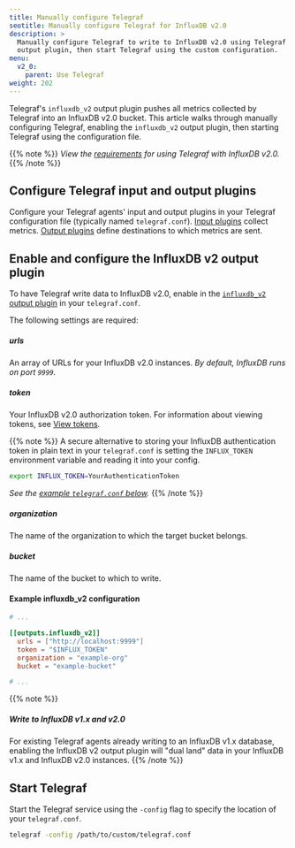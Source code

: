 ```yaml
---
title: Manually configure Telegraf
seotitle: Manually configure Telegraf for InfluxDB v2.0
description: >
  Manually configure Telegraf to write to InfluxDB v2.0 using Telegraf's `influxdb_v2`
  output plugin, then start Telegraf using the custom configuration.
menu:
  v2_0:
    parent: Use Telegraf
weight: 202
---
```


Telegraf's `influxdb_v2` output plugin pushes all metrics collected by Telegraf
into an InfluxDB v2.0 bucket.
This article walks through manually configuring Telegraf, enabling the `influxdb_v2`
output plugin, then starting Telegraf using the configuration file.

{{% note %}}
_View the [requirements](/v2.0/collect-data/use-telegraf#requirements)
for using Telegraf with InfluxDB v2.0._
{{% /note %}}

## Configure Telegraf input and output plugins
Configure your Telegraf agents' input and output plugins in your Telegraf configuration file (typically named `telegraf.conf`).
[Input plugins](https://docs.influxdata.com/telegraf/v1.9/plugins/inputs/) collect metrics.
[Output plugins](https://docs.influxdata.com/telegraf/v1.9/plugins/outputs/) define destinations to which metrics are sent.

## Enable and configure the InfluxDB v2 output plugin
To have Telegraf write data to InfluxDB v2.0, enable in the
[`influxdb_v2` output plugin](https://github.com/influxdata/telegraf/blob/master/plugins/outputs/influxdb_v2/README.md)
in your `telegraf.conf`.

The following settings are required:

##### urls
An array of URLs for your InfluxDB v2.0 instances.
_By default, InfluxDB runs on port `9999`._

##### token
Your InfluxDB v2.0 authorization token.
For information about viewing tokens, see [View tokens](/v2.0/users/tokens/view-tokens/).

{{% note %}}
A secure alternative to storing your InfluxDB authentication token in plain text in your
`telegraf.conf` is setting the `INFLUX_TOKEN` environment variable and reading it into your config.

```sh
export INFLUX_TOKEN=YourAuthenticationToken
```

_See the [example `telegraf.conf` below](#example-influxdb-v2-configuration)._
{{% /note %}}

##### organization
The name of the organization to which the target bucket belongs.

##### bucket
The name of the bucket to which to write.

#### Example influxdb_v2 configuration
```toml
# ...

[[outputs.influxdb_v2]]
  urls = ["http://localhost:9999"]
  token = "$INFLUX_TOKEN"
  organization = "example-org"
  bucket = "example-bucket"

# ...
```

{{% note %}}
##### Write to InfluxDB v1.x and v2.0
For existing Telegraf agents already writing to an InfluxDB v1.x database,
enabling the InfluxDB v2 output plugin will "dual land" data in your InfluxDB
v1.x and InfluxDB v2.0 instances.
{{% /note %}}

## Start Telegraf
Start the Telegraf service using the `-config` flag to specify the location of your `telegraf.conf`.

```sh
telegraf -config /path/to/custom/telegraf.conf
```
